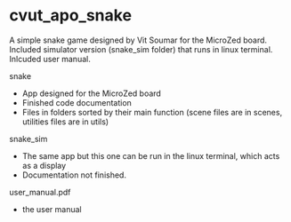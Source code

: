# cvut_apo_snake
A simple snake game designed by Vit Soumar for the MicroZed board.
Included simulator version (snake_sim folder) that runs in linux terminal.
Inlcuded user manual.

snake  </br>
- App designed for the MicroZed board  </br>
- Finished code documentation  </br>
- Files in folders sorted by their main function (scene files are in scenes, utilities files are in utils) </br>
      
snake_sim  </br>
- The same app but this one can be run in the linux terminal, which acts as a display  </br>
- Documentation not finished. </br>
          
user_manual.pdf  </br>
- the user manual </br>
